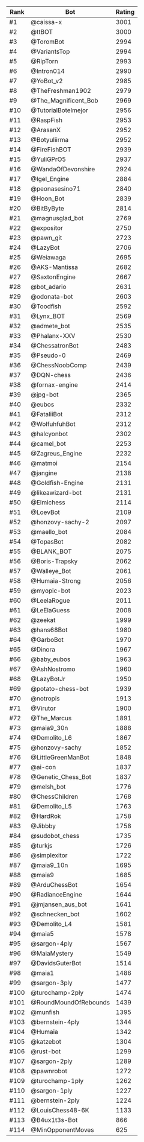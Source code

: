 Rank|Bot|Rating
---|---|---
#1|@caissa-x|3001
#2|@ttBOT|3000
#3|@ToromBot|2994
#4|@VariantsTop|2994
#5|@RipTorn|2993
#6|@Intron014|2990
#7|@YoBot_v2|2985
#8|@TheFreshman1902|2979
#9|@The_Magnificent_Bob|2969
#10|@TutorialBotelmejor|2956
#11|@RaspFish|2953
#12|@ArasanX|2952
#13|@Botyuliirma|2952
#14|@FireFishBOT|2939
#15|@YuliGPrO5|2937
#16|@WandaOfDevonshire|2924
#17|@Igel_Engine|2884
#18|@peonasesino71|2840
#19|@Hoon_Bot|2839
#20|@BitByByte|2814
#21|@magnusglad_bot|2769
#22|@expositor|2750
#23|@pawn_git|2723
#24|@LazyBot|2706
#25|@Weiawaga|2695
#26|@AKS-Mantissa|2682
#27|@SaxtonEngine|2667
#28|@bot_adario|2631
#29|@odonata-bot|2603
#30|@Toodfish|2592
#31|@Lynx_BOT|2569
#32|@admete_bot|2535
#33|@Phalanx-XXV|2530
#34|@ChessatronBot|2483
#35|@Pseudo-0|2469
#36|@ChessNoobComp|2439
#37|@DQN-chess|2436
#38|@fornax-engine|2414
#39|@jpg-bot|2365
#40|@eubos|2332
#41|@FataliiBot|2312
#42|@WolfuhfuhBot|2312
#43|@halcyonbot|2302
#44|@camel_bot|2253
#45|@Zagreus_Engine|2232
#46|@matmoi|2154
#47|@jangine|2138
#48|@Goldfish-Engine|2131
#49|@likeawizard-bot|2131
#50|@Elmichess|2114
#51|@LoevBot|2109
#52|@honzovy-sachy-2|2097
#53|@maello_bot|2084
#54|@TopasBot|2082
#55|@BLANK_BOT|2075
#56|@Boris-Trapsky|2062
#57|@Walleye_Bot|2061
#58|@Humaia-Strong|2056
#59|@myopic-bot|2023
#60|@LeelaRogue|2011
#61|@LeElaGuess|2008
#62|@zeekat|1999
#63|@hans68Bot|1980
#64|@GarboBot|1970
#65|@Dinora|1967
#66|@baby_eubos|1963
#67|@AshNostromo|1960
#68|@LazyBotJr|1950
#69|@potato-chess-bot|1939
#70|@notropis|1913
#71|@Virutor|1900
#72|@The_Marcus|1891
#73|@maia9_30n|1888
#74|@Demolito_L6|1867
#75|@honzovy-sachy|1852
#76|@LittleGreenManBot|1848
#77|@ai-con|1837
#78|@Genetic_Chess_Bot|1837
#79|@melsh_bot|1776
#80|@ChessChildren|1768
#81|@Demolito_L5|1763
#82|@HardRok|1758
#83|@Jibbby|1758
#84|@sudobot_chess|1735
#85|@turkjs|1726
#86|@simplexitor|1722
#87|@maia9_10n|1695
#88|@maia9|1685
#89|@ArduChessBot|1654
#90|@RadianceEngine|1644
#91|@jmjansen_aus_bot|1641
#92|@schnecken_bot|1602
#93|@Demolito_L4|1581
#94|@maia5|1578
#95|@sargon-4ply|1567
#96|@MaiaMystery|1549
#97|@DavidsGuterBot|1514
#98|@maia1|1486
#99|@sargon-3ply|1477
#100|@turochamp-2ply|1474
#101|@RoundMoundOfRebounds|1439
#102|@munfish|1395
#103|@bernstein-4ply|1344
#104|@Humaia|1342
#105|@katzebot|1304
#106|@rust-bot|1299
#107|@sargon-2ply|1289
#108|@pawnrobot|1272
#109|@turochamp-1ply|1262
#110|@sargon-1ply|1227
#111|@bernstein-2ply|1224
#112|@LouisChess48-6K|1133
#113|@B4ux1t3s-Bot|866
#114|@MinOpponentMoves|625
